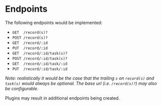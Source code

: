 # Endpoints

The following endpoints would be implemented:

* `GET  /record(s)?`
* `POST /record(s)?`
* `GET  /record/:id`
* `PUT  /record/:id`
* `GET  /record/:id/task(s)?`
* `POST /record/:id/task(s)?`
* `GET  /record/:id/task/:id`
* `PUT  /record/:id/task/:id`

_Note: realistically it would be the case that the trailing `s` on `record(s)` and `task(s)` would always be optional. The base url (i.e. `/record(s)?`) may also be configurable._

Plugins may result in additional endpoints being created.
